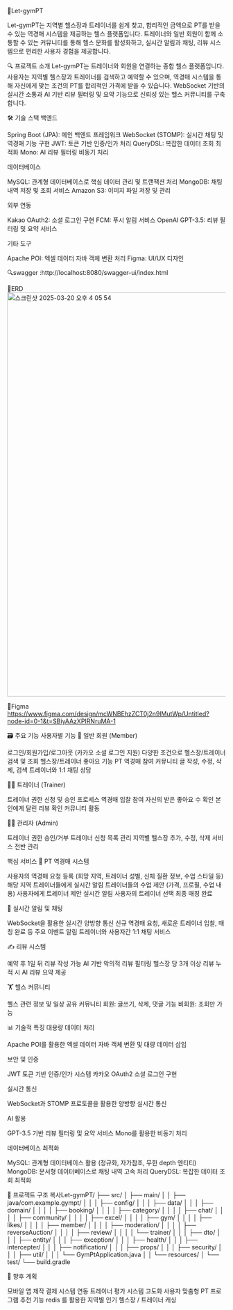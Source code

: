 💪Let-gymPT

Let-gymPT는 지역별 헬스장과 트레이너를 쉽게 찾고, 합리적인 금액으로 PT를 받을 수 있는 역경매 시스템을 제공하는 헬스 플랫폼입니다. 
트레이너와 일반 회원이 함께 소통할 수 있는 커뮤니티를 통해 헬스 문화를 활성화하고, 실시간 알림과 채팅, 리뷰 시스템으로 편리한 사용자 경험을 제공합니다.


🔍 프로젝트 소개
Let-gymPT는 트레이너와 회원을 연결하는 종합 헬스 플랫폼입니다. 
사용자는 지역별 헬스장과 트레이너를 검색하고 예약할 수 있으며, 
역경매 시스템을 통해 자신에게 맞는 조건의 PT를 합리적인 가격에 받을 수 있습니다. 
WebSocket 기반의 실시간 소통과 AI 기반 리뷰 필터링 및 요약 기능으로 신뢰성 있는 헬스 커뮤니티를 구축합니다.


🛠️ 기술 스택
백엔드

Spring Boot (JPA): 메인 백엔드 프레임워크
WebSocket (STOMP): 실시간 채팅 및 역경매 기능 구현
JWT: 토큰 기반 인증/인가 처리
QueryDSL: 복잡한 데이터 조회 최적화
Mono: AI 리뷰 필터링 비동기 처리

데이터베이스

MySQL: 관계형 데이터베이스로 핵심 데이터 관리 및 트랜잭션 처리
MongoDB: 채팅 내역 저장 및 조회 서비스
Amazon S3: 이미지 파일 저장 및 관리

외부 연동

Kakao OAuth2: 소셜 로그인 구현
FCM: 푸시 알림 서비스
OpenAI GPT-3.5: 리뷰 필터링 및 요약 서비스

기타 도구

Apache POI: 엑셀 데이터 자바 객체 변환 처리
Figma: UI/UX 디자인


🔍swagger
:http://localhost:8080/swagger-ui/index.html


📖ERD 
<img width="929" alt="스크린샷 2025-03-20 오후 4 05 54" src="https://github.com/user-attachments/assets/826fd4b2-1209-4ad6-a5e8-9367aab671ba" />




🌟Figma
https://www.figma.com/design/mcWNBEhzZCT0j2n9lMutWp/Untitled?node-id=0-1&t=SBiyAAzXPIRNruMA-1




🗃️ 주요 기능
사용자별 기능
👤 일반 회원 (Member)

로그인/회원가입/로그아웃 (카카오 소셜 로그인 지원)
다양한 조건으로 헬스장/트레이너 검색 및 조회
헬스장/트레이너 좋아요 기능
PT 역경매 참여
커뮤니티 글 작성, 수정, 삭제, 검색
트레이너와 1:1 채팅 상담

👨‍🏫 트레이너 (Trainer)

트레이너 권한 신청 및 승인 프로세스
역경매 입찰 참여
자신의 받은 좋아요 수 확인
본인에게 달린 리뷰 확인
커뮤니티 활동

👨‍💼 관리자 (Admin)

트레이너 권한 승인/거부
트레이너 신청 목록 관리
지역별 헬스장 추가, 수정, 삭제
서비스 전반 관리

핵심 서비스
🔄 PT 역경매 시스템

사용자의 역경매 요청 등록 (희망 지역, 트레이너 성별, 신체 질환 정보, 수업 스타일 등)
해당 지역 트레이너들에게 실시간 알림
트레이너들의 수업 제안 (가격, 프로필, 수업 내용)
사용자에게 트레이너 제안 실시간 알림
사용자의 트레이너 선택
최종 매칭 완료

💬 실시간 알림 및 채팅

WebSocket을 활용한 실시간 양방향 통신
신규 역경매 요청, 새로운 트레이너 입찰, 매칭 완료 등 주요 이벤트 알림
트레이너와 사용자간 1:1 채팅 서비스

✍️ 리뷰 시스템

예약 후 1일 뒤 리뷰 작성 가능
AI 기반 악의적 리뷰 필터링
헬스장 당 3개 이상 리뷰 누적 시 AI 리뷰 요약 제공

🏋️ 헬스 커뮤니티

헬스 관련 정보 및 일상 공유 커뮤니티
회원: 글쓰기, 삭제, 댓글 기능
비회원: 조회만 가능

📊 기술적 특징
대용량 데이터 처리

Apache POI를 활용한 엑셀 데이터 자바 객체 변환 및 대량 데이터 삽입

보안 및 인증

JWT 토큰 기반 인증/인가 시스템
카카오 OAuth2 소셜 로그인 구현

실시간 통신

WebSocket과 STOMP 프로토콜을 활용한 양방향 실시간 통신

AI 활용

GPT-3.5 기반 리뷰 필터링 및 요약 서비스
Mono를 활용한 비동기 처리

데이터베이스 최적화

MySQL: 관계형 데이터베이스 활용 (정규화, 자가참조, 무한 depth 엔티티)
MongoDB: 문서형 데이터베이스로 채팅 내역 고속 처리
QueryDSL: 복잡한 데이터 조회 최적화

📝 프로젝트 구조
복사Let-gymPT/
├── src/
│   ├── main/
│   │   ├── java/com.example.gympt/
│   │   │   ├── config/
│   │   │   ├── data/
│   │   │   ├── domain/
│   │   │   │   ├── booking/
│   │   │   │   ├── category/
│   │   │   │   ├── chat/
│   │   │   │   ├── community/
│   │   │   │   ├── excel/
│   │   │   │   ├── gym/
│   │   │   │   ├── likes/
│   │   │   │   ├── member/
│   │   │   │   ├── moderation/
│   │   │   │   ├── reverseAuction/
│   │   │   │   ├── review/
│   │   │   │   └── trainer/
│   │   │   ├── dto/
│   │   │   ├── entity/
│   │   │   ├── exception/
│   │   │   ├── health/
│   │   │   ├── intercepter/
│   │   │   ├── notification/
│   │   │   ├── props/
│   │   │   ├── security/
│   │   │   ├── util/
│   │   │   └── GymPtApplication.java
│   │   └── resources/
│   └── test/
└── build.gradle




🌟 향후 계획

모바일 앱 제작 
결제 시스템 연동
트레이너 평가 시스템 고도화
사용자 맞춤형 PT 프로그램 추천 기능
redis 를 활용한 지역별 인기 헬스장 / 트레이너 캐싱 




